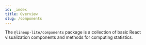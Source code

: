 ```yaml
---
id: _index
title: Overview
slug: /components
---
```


The `@lineup-lite/components` package is a collection of basic React visualization components and methods for computing statistics.